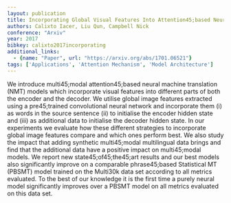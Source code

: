 ```yaml
---
layout: publication
title: Incorporating Global Visual Features Into Attention45;based Neural Machine Translation
authors: Calixto Iacer, Liu Qun, Campbell Nick
conference: "Arxiv"
year: 2017
bibkey: calixto2017incorporating
additional_links:
  - {name: "Paper", url: "https://arxiv.org/abs/1701.06521"}
tags: ['Applications', 'Attention Mechanism', 'Model Architecture']
---
```

We introduce multi45;modal attention45;based neural machine translation (NMT) models which incorporate visual features into different parts of both the encoder and the decoder. We utilise global image features extracted using a pre45;trained convolutional neural network and incorporate them (i) as words in the source sentence (ii) to initialise the encoder hidden state and (iii) as additional data to initialise the decoder hidden state. In our experiments we evaluate how these different strategies to incorporate global image features compare and which ones perform best. We also study the impact that adding synthetic multi45;modal multilingual data brings and find that the additional data have a positive impact on multi45;modal models. We report new state45;of45;the45;art results and our best models also significantly improve on a comparable phrase45;based Statistical MT (PBSMT) model trained on the Multi30k data set according to all metrics evaluated. To the best of our knowledge it is the first time a purely neural model significantly improves over a PBSMT model on all metrics evaluated on this data set.
